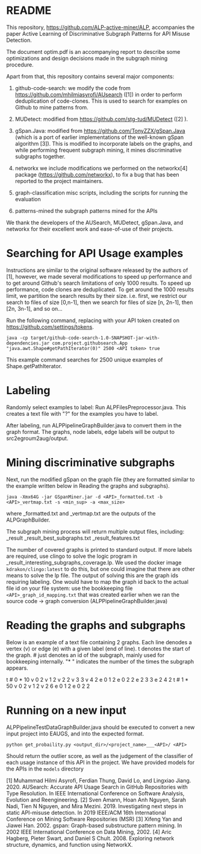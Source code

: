 README
============


This repository, https://github.com/ALP-active-miner/ALP, accompanies the paper Active Learning of Discriminative Subgraph Patterns for API Misuse Detection.

The document optim.pdf is an accompanying report to describe some optimizations and design decisions made in the subgraph mining procedure.


Apart from that, this repository contains several major components:
1. github-code-search: we modify the code from https://github.com/mhilmiasyrofi/AUsearch ([1]) in order to perform deduplication of code-clones.
	This is used to search for examples on Github to mine patterns from.

2. MUDetect: modified from https://github.com/stg-tud/MUDetect ([2] ). 
3. gSpan.Java: modified from https://github.com/TonyZZX/gSpan.Java (which is a port of earlier implementations of the well-known gSpan algorithm [3]).
	This is modified to incorporate labels on the graphs, and while performing frequent subgraph mining, it mines discriminative subgraphs together.
4. networkx
	we include modifications we performed on the networkx[4] package (https://github.com/networkx), to fix a bug that has been reported to the project maintainers.
5. graph-classification
	misc scripts, including the scripts for running the evaluation
6. patterns-mined
	the subgraph patterns mined for the APIs


We thank the developers of the AUSearch, MUDetect, gSpan.Java, and networkx for their excellent work and ease-of-use of their projects.



Searching for API Usage examples
=================

Instructions are similar to the original software released by the authors of [1],
however,
we made several modifications to speed up performance and to get around Github's search limitations of only 1000 results.
To speed up performance, code clones are deduplicated.
To get around the 1000 results limit, we partition the search results by their size. i.e. first, we restrict our search to files of size [0,n-1], then we search for files of size [n, 2n-1], then [2n, 3n-1], and so on...

Run the following command, replacing <API token> with your API token created on https://github.com/settings/tokens.
```
java -cp target/github-code-search-1.0-SNAPSHOT-jar-with-dependencies.jar com.project.githubsearch.App "java.awt.Shape#getPathIterator(0)" 2500 <API token> true
```
This example command searches for 2500 unique examples of Shape.getPathIterator.



Labeling
================

Randomly select examples to label:
Run ALPFilesPreprocessor.java. This creates a text file with "?" for the examples you have to label.

After labeling, 
run ALPPipelineGraphBuilder.java to convert them in the graph format.
The graphs, node labels, edge labels will be output to src2egroum2aug/output.

Mining discriminative subgraphs
=================
Next, run the modified gSpan on the graph file (they are formatted similar to the example written below in Reading the graphs and subgraphs).

```
java -Xmx64G -jar GSpanMiner.jar -d <API>_formatted.txt -b <API>_vertmap.txt -s <min_sup> -a <max_size>
```

where <API>_formatted.txt and <API>_vertmap.txt are the outputs of the ALPGraphBuilder.

The subgraph mining process will return multiple output files, including:
<API>_result
<API>_result_best_subgraphs.txt
<API>_result_features.txt

The number of covered graphs is printed to standard output. If more labels are required, use clingo to 
solve the logic program in <API>_result_interesting_subgraphs_coverage.lp.
We used the docker image `kdrakon/clingo:latest` to do this, but one could imagine that there are other means to solve the lp file.
The output of solving this are the graph ids requiring labeling.
One would have to map the graph id back to the actual file id on your file system: use the bookkeeping file `<API>_graph_id_mapping.txt` that was created earlier when we ran the source code -> graph conversion (ALPPipelineGraphBuilder.java) 

Reading the graphs and subgraphs
=================

Below is an example of a text file containing 2 graphs. Each line denodes a vertex (v) or edge (e) with a given label (end of line).
t denotes the start of the graph. # <id> just denotes an id of the subgraph, mainly used for bookkeeping internally. "* <count>" indicates the number of the times the subgraph appears.

t # 0 * 10
v 0 2
v 1 2
v 2 2
v 3 3
v 4 2
e 0 1 2
e 0 2 2
e 2 3 3
e 2 4 2
t # 1 * 50
v 0 2
v 1 2
v 2 6
e 0 1 2
e 0 2 2


Running on a new input
==============

ALPPipelineTestDataGraphBuilder.java should be executed to convert a new input project into EAUGS, and into the expected format.

```
python get_probaility.py <output_dir>/<project_name>___<API>/ <API> 
```

Should return the outlier score, as well as the judgement of the classifier of each usage instance of this API in the project.
We have provided models for the APIs in the `models` directory




[1] Muhammad Hilmi Asyrofi, Ferdian Thung, David Lo, and Lingxiao Jiang. 2020. AUSearch: Accurate API Usage Search in GitHub Repositories with Type Resolution. In IEEE International Conference on Software Analysis, Evolution and Reengineering.
[2] Sven Amann, Hoan Anh Nguyen, Sarah Nadi, Tien N Nguyen, and Mira Mezini. 2019. Investigating next steps in static API-misuse detection. In 2019 IEEE/ACM 16th International Conference on Mining Software Repositories (MSR)
[3] Xifeng Yan and Jiawei Han. 2002. gspan: Graph-based substructure pattern mining. In 2002 IEEE International Conference on Data Mining, 2002.
[4] Aric Hagberg, Pieter Swart, and Daniel S Chult. 2008. Exploring network structure, dynamics, and function using NetworkX.

